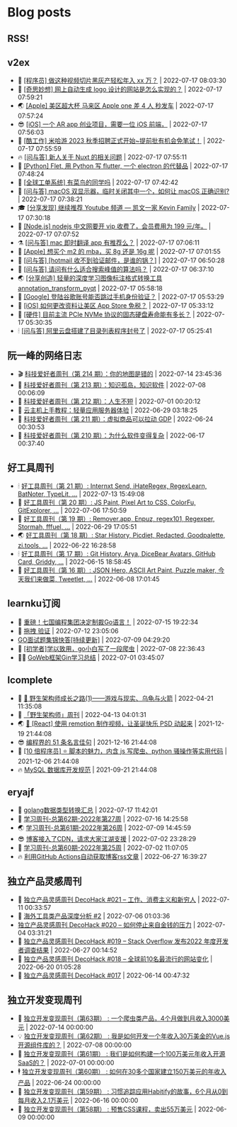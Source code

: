 # Blog posts
## RSS!



## v2ex

<!-- v2ex:START  -->
- 🫶 [[程序员] 做这种视频切片黑灰产轻松年入 xx 万？](https://www.v2ex.com/t/866799#reply0) | 2022-07-17 08:03:30 
- 🧰 [[奇思妙想] 网上自动生成 logo 设计的网站是怎么实现的？](https://www.v2ex.com/t/866798#reply0) | 2022-07-17 07:59:21 
- 🌏 [[Apple] 美区超大杯 马来区 Apple one 差 4 人 秒发车](https://www.v2ex.com/t/866797#reply0) | 2022-07-17 07:57:24 
- 😎 [[iOS] 一个 AR app 创业项目，需要一位 iOS 前端，](https://www.v2ex.com/t/866796#reply0) | 2022-07-17 07:56:03 
- 💂 [[酷工作] 米哈游 2023 秋季招聘正式开始~提前批有机会免笔试！](https://www.v2ex.com/t/866795#reply0) | 2022-07-17 07:55:59 
- 🔥 [[问与答] 新人关于 Nuxt 的相关问题](https://www.v2ex.com/t/866794#reply0) | 2022-07-17 07:55:11 
- 🦅 [[Python] Flet, 用 Python 写 flutter, 一个 electron 的代替品](https://www.v2ex.com/t/866792#reply0) | 2022-07-17 07:48:24 
- 🙉 [[全球工单系统] 有菜鸟的同学吗](https://www.v2ex.com/t/866791#reply0) | 2022-07-17 07:42:42 
- 💫 [[问与答] macOS 双显示器，临时关闭其中一个，如何让 macOS 正确识别?](https://www.v2ex.com/t/866790#reply0) | 2022-07-17 07:38:21 
- 🎓 [[分享发现] 继续推荐 Youtube 频道 — 凯文一家 Kevin Family](https://www.v2ex.com/t/866789#reply0) | 2022-07-17 07:30:18 
- 🗽 [[Node.js] nodejs 中文网要开 vip 收费了，会员费用为 199 元/年。](https://www.v2ex.com/t/866787#reply10) | 2022-07-17 07:07:52 
- ⚗️ [[问与答] mac 即时翻译 app 有推荐么？](https://www.v2ex.com/t/866786#reply7) | 2022-07-17 07:06:11 
- 🦍 [[Apple] 想买个 m2 的 mba，买 8g 还是 16g 呢](https://www.v2ex.com/t/866784#reply0) | 2022-07-17 07:01:55 
- 🤩 [[问与答] [hotmail 收不到验证邮件，是谁的锅？]](https://www.v2ex.com/t/866782#reply0) | 2022-07-17 06:50:28 
- 🙉 [[问与答] 请问有什么适合搜索峰值的算法吗？](https://www.v2ex.com/t/866781#reply5) | 2022-07-17 06:37:10 
- 🌏 [[分享创造] 轻量的深度学习图像标注格式转换工具 annotation_transform_pyqt](https://www.v2ex.com/t/866777#reply0) | 2022-07-17 05:58:18 
- 🐘 [[Google] 登陆谷歌账号能否跳过手机身份验证？](https://www.v2ex.com/t/866776#reply2) | 2022-07-17 05:53:29 
- 🧰 [[iOS] 如何更改资料让美区 App Store 免税？](https://www.v2ex.com/t/866775#reply22) | 2022-07-17 05:33:12 
- 💃 [[硬件] 目前主流 PCIe NVMe 协议的固态硬盘寿命能有多长？](https://www.v2ex.com/t/866773#reply18) | 2022-07-17 05:30:35 
- 🕯 [[问与答] 阿里云盘搭建了目录列表程序封号了](https://www.v2ex.com/t/866772#reply1) | 2022-07-17 05:25:41 <!-- v2ex:END -->

## 阮一峰的网络日志

<!-- ruanyf:START -->
- 🎬 [科技爱好者周刊（第 214 期）：你的地图是错的](http://www.ruanyifeng.com/blog/2022/07/weekly-issue-214.html) | 2022-07-14 23:45:36 
- 💄 [科技爱好者周刊（第 213 期）：知识孤岛，知识软件](http://www.ruanyifeng.com/blog/2022/07/weekly-issue-213.html) | 2022-07-08 00:06:09 
- 🐎 [科技爱好者周刊（第 212 期）：人生不短](http://www.ruanyifeng.com/blog/2022/07/weekly-issue-212.html) | 2022-07-01 00:20:12 
- 🤔 [云主机上手教程：轻量应用服务器体验](http://www.ruanyifeng.com/blog/2022/06/cloud-server-getting-started-tutorial.html) | 2022-06-29 03:18:25 
- 🧠 [科技爱好者周刊（第 211 期）：虚拟商品可以拉动 GDP](http://www.ruanyifeng.com/blog/2022/06/weekly-issue-211.html) | 2022-06-24 00:30:53 
- 🎃 [科技爱好者周刊（第 210 期）：为什么软件变得复杂](http://www.ruanyifeng.com/blog/2022/06/weekly-issue-210.html) | 2022-06-17 00:37:40 <!-- ruanyf:END -->

## 好工具周刊

<!-- bestxtools:START -->
- 🕯 [好工具周刊（第 21 期）: Internxt Send, iHateRegex, RegexLearn, BatNoter, TypeLit, ...](https://discuss-cn.bestxtools.com/d/58/1) | 2022-07-13 15:49:08 
- 🦩 [好工具周刊（第 20 期）: JS Paint, Pixel Art to CSS, ColorFu, GitExplorer, ...](https://discuss-cn.bestxtools.com/d/57/1) | 2022-07-06 17:50:59 
- 🦄 [好工具周刊（第 19 期）: Remover.app, Enpuz, regex101, Regexper, Stormah, fffuel, ...](https://discuss-cn.bestxtools.com/d/56/1) | 2022-06-29 17:05:51 
- 🌏 [好工具周刊（第 18 期）: Star History, Picdiet, Redacted, Goodpalette, zi.tools, ...](https://discuss-cn.bestxtools.com/d/47/1) | 2022-06-22 16:28:58 
- 🕯 [好工具周刊（第 17 期）: Git History, Arya, DiceBear Avatars, GitHub Card, Griddy, ...](https://discuss-cn.bestxtools.com/d/43/1) | 2022-06-15 18:58:45 
- 📝 [好工具周刊（第 16 期）: JSON Hero, ASCII Art Paint, Puzzle maker, 今天我们来做菜, Tweetlet, ...](https://discuss-cn.bestxtools.com/d/42/1) | 2022-06-08 17:01:45 <!-- bestxtools:END -->


## learnku订阅

<!-- learnku:START -->
- 🦅 [重磅！七国编程集团决定制裁Go语言！](https://learnku.com/articles/69766) | 2022-07-15 19:22:34 
- 🦅 [拖拽 验证](https://learnku.com/articles/69652) | 2022-07-12 23:05:06 
-  [GO面试题集锦快答[持续更新]](https://learnku.com/articles/69250) | 2022-07-09 04:29:20 
- 🌈 [[初学者]学以致用，go小白写了一段爬虫](https://learnku.com/go/t/69522) | 2022-07-08 22:36:43 
- 🧑‍🏫 [GoWeb框架Gin学习总结](https://learnku.com/articles/69259) | 2022-07-01 03:45:07 <!-- learnku:END -->



## lcomplete

<!-- lcomplete:START -->
- 🫶 [🐒 野生架构师成长之路&lpar;1&rpar;——游戏与现实、乌龟与火箭](http://codelc.com/post/growup/s01/) | 2022-04-21 11:35:08 
- 🧰 [「野生架构师」周刊](http://codelc.com/post/essay/%E9%87%8E%E7%94%9F%E6%9E%B6%E6%9E%84%E5%B8%88%E5%91%A8%E5%88%8A%E4%BB%8B%E7%BB%8D/) | 2022-04-13 04:01:31 
- 🌏 [🎄 [React] 使用 remotion 制作视频，让圣诞快乐 PSD 动起来](http://codelc.com/post/dev/js/remotion/) | 2021-12-19 21:44:08 
- 😎 [编程界的 51 条名言佳句](http://codelc.com/post/dev/thinking/quotes/) | 2021-12-16 21:44:08 
- 💂 [[10 倍程序员] ⭐ 脚本的魅力，内含 js 写爬虫、python 骚操作等实用代码](http://codelc.com/post/dev/10x/script/) | 2021-12-06 21:44:08 
- 🔥 [MySQL 数据库开发规范](http://codelc.com/post/dev/db/mysql_standard/) | 2021-09-21 21:44:08 <!-- lcomplete:END -->

## eryajf

<!-- eryajf:START -->
- 🫶 [golang数据类型转换汇总](https://wiki.eryajf.net/pages/33a476/) | 2022-07-17 11:42:01 
- 🧰 [学习周刊-总第62期-2022年第27周](https://wiki.eryajf.net/pages/4a06ab/) | 2022-07-16 14:25:58 
- 🌏 [学习周刊-总第61期-2022年第26周](https://wiki.eryajf.net/pages/703307/) | 2022-07-09 14:45:59 
- 😎 [博客接入了CDN，请求大家江湖支援](https://wiki.eryajf.net/pages/5f559d/) | 2022-07-02 23:28:29 
- 💂 [学习周刊-总第60期-2022年第25周](https://wiki.eryajf.net/pages/bff449/) | 2022-07-02 11:07:05 
- 🔥 [利用GitHub Actions自动获取博客rss文章](https://wiki.eryajf.net/pages/1b1ba3/) | 2022-06-27 16:39:27 <!-- eryajf:END -->



## 独立产品灵感周刊

<!-- DecoHack:START -->
- 🦣 [独立产品灵感周刊 DecoHack #021 – 工作、消费主义和新穷人](https://www.decohack.com/Post/753) | 2022-07-11 00:33:57 
- 🤡 [海外工具类产品深度分析 #2](https://www.decohack.com/Post/746) | 2022-07-06 01:03:36 
-  [独立产品灵感周刊 DecoHack #020 – 如何停止来自金钱的压力](https://www.decohack.com/Post/728) | 2022-07-04 03:31:21 
- 🐲 [独立产品灵感周刊 DecoHack #019 – Stack Overflow 发布2022 年度开发者调查结果](https://www.decohack.com/Post/699) | 2022-06-27 00:14:52 
- 🦅 [独立产品灵感周刊 DecoHack #018 – 全球前10名最流行的网站变化](https://www.decohack.com/Post/680) | 2022-06-20 01:05:28 
- 🧰 [独立产品灵感周刊 DecoHack #017](https://www.decohack.com/Post/663) | 2022-06-14 00:47:32 <!-- DecoHack:END -->

## 独立开发变现周刊

<!-- easyindie:START -->
- 💂 [独立开发变现周刊（第63期） : 一个爬虫类产品，4个月做到月收入3000美元](https://www.ezindie.com/weekly/issue-63) | 2022-07-14 00:00:00 
- 💡 [独立开发变现周刊（第62期） : 我是如何开发一个年收入30万美金的Vue.js开源组件库的？](https://www.ezindie.com/weekly/issue-62) | 2022-07-08 00:00:00 
- 🌋 [独立开发变现周刊（第61期） : 我们是如何构建一个100万美元年收入开源SaaS的？](https://www.ezindie.com/weekly/issue-61) | 2022-07-01 00:00:00 
- 🕴 [独立开发变现周刊（第60期） : 如何在30多个国家建立150万美元的年收入产品](https://www.ezindie.com/weekly/issue-60) | 2022-06-24 00:00:00 
- 🎊 [独立开发变现周刊（第59期） : 习惯追踪应用Habitify的故事，6个月从0到每月收入2.1万美元](https://www.ezindie.com/weekly/issue-59) | 2022-06-16 00:00:00 
- 🤔 [独立开发变现周刊（第58期） : 预售CSS课程，卖出55万美元](https://www.ezindie.com/weekly/issue-58) | 2022-06-09 00:00:00 <!-- easyindie:END -->



